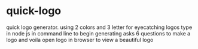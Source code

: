 # quick-logo

quick logo generator.
using 2 colors and 3 letter for eyecatching logos
type in node js in command line to begin generating 
asks 6 questions to make a logo and voila
open logo in browser to view a beautiful logo
